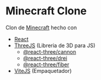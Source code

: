 # Minecraft Clone
Clon de [Minecraft](https://minecraft.net/) hecho con

- [React](https://reactjs.org/) 
- [ThreeJS](https://threejs.org/) (Libreria de 3D para JS)
  - [@react-three/cannon](https://cannon.pmnd.rs/) 
  - [@react-three/drei](https://drei.pmnd.rs/)
  - [@react-three/fiber](https://docs.pmnd.rs/react-three-fiber/)
- [ViteJS](https://vitejs.dev) (Empaquetador)
